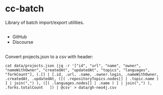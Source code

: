 # cc-batch

Library of batch import/export utilities. 

## 

- GitHub
- Discourse

##

Convert projects.json to a csv with header:
```
cat data/projects.json |jq -r '["id", "url", "name", "owner", "nameWithOwner", "createdAt", "updatedAt", "topics", "languages", "forkCount"], (.[] | [.id, .url, .name, .owner.login, .nameWithOwner, .createdAt, .updatedAt, ([( .repositoryTopics.nodes[] | .topic.name ) ] | join(",") ), ([( .languages.nodes[] | .name ) ] | join(",") ), .forks.totalCount   ]) | @csv' > data/gh-neo4j.csv
```